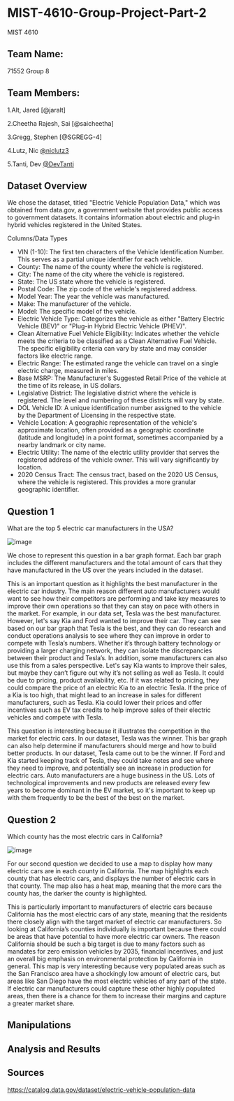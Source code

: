 # MIST-4610-Group-Project-Part-2
MIST 4610

## Team Name: 
71552 Group 8

## Team Members:
1.Alt, Jared [@jaralt]

2.Cheetha Rajesh, Sai [@saicheetha]

3.Gregg, Stephen [@SGREGG-4]

4.Lutz, Nic [@niclutz3](https://github.com/niclutz3/MIST-4610-Group-Project-Part-2)

5.Tanti, Dev [@DevTanti](https://github.com/DevTanti/MIST-4610-Group-Project-Part-2/tree/main)

## Dataset Overview

We chose the dataset, titled "Electric Vehicle Population Data," which was obtained from data.gov,
a government website that provides public access to government datasets. It contains information
about electric and plug-in hybrid vehicles registered in the United States. 

Columns/Data Types
- VIN (1-10): The first ten characters of the Vehicle Identification Number. This
serves as a partial unique identifier for each vehicle.
- County: The name of the county where the vehicle is registered.
- City: The name of the city where the vehicle is registered.
- State: The US state where the vehicle is registered.
- Postal Code: The zip code of the vehicle's registered address.
- Model Year: The year the vehicle was manufactured.
- Make: The manufacturer of the vehicle.
- Model: The specific model of the vehicle.
- Electric Vehicle Type: Categorizes the vehicle as either "Battery Electric Vehicle
(BEV)" or "Plug-in Hybrid Electric Vehicle (PHEV)".
- Clean Alternative Fuel Vehicle Eligibility: Indicates whether the vehicle
meets the criteria to be classified as a Clean Alternative Fuel Vehicle. The specific
eligibility criteria can vary by state and may consider factors like electric range. 
- Electric Range: The estimated range the vehicle can travel on a single
electric charge, measured in miles. 
- Base MSRP: The Manufacturer's Suggested Retail Price of the vehicle at the
time of its release, in US dollars.
- Legislative District: The legislative district where the vehicle is registered.
The level and numbering of these districts will vary by state.
- DOL Vehicle ID: A unique identification number assigned to the vehicle by the
Department of Licensing in the respective state.
- Vehicle Location: A geographic representation of the vehicle's approximate location,
often provided as a geographic coordinate (latitude and longitude) in a point format,
sometimes accompanied by a nearby landmark or city name.
- Electric Utility: The name of the electric utility provider that serves the registered
address of the vehicle owner. This will vary significantly by location.
- 2020 Census Tract: The census tract, based on the 2020 US Census, where
the vehicle is registered. This provides a more granular geographic identifier.

## Question 1
What are the top 5 electric car manufacturers in the USA?

![image](https://github.com/user-attachments/assets/62e2e37f-367d-41a1-ba5c-ba4178ba7abb)

We chose to represent this question in a bar graph format. Each bar graph includes the different manufacturers and the total amount of cars that they have manufactured in the US over the years included in the dataset.

This is an important question as it highlights the best manufacturer in the electric car industry. The main reason different auto manufacturers would want to see how their competitors are performing and take key measures to improve their own operations so that they can stay on pace with others in the market. For example, in our data set, Tesla was the best manufacturer. However, let's say Kia and Ford wanted to improve their car. They can see based on our bar graph that Tesla is the best, and they can do research and conduct operations analysis to see where they can improve in order to compete with Tesla’s numbers. Whether it’s through battery technology or providing a larger charging network, they can isolate the discrepancies between their product and Tesla’s. In addition, some manufacturers can also use this from a sales perspective. Let's say Kia wants to improve their sales, but maybe they can’t figure out why it’s not selling as well as Tesla. It could be due to pricing, product availability, etc. If it was related to pricing, they could compare the price of an electric Kia to an electric Tesla. If the price of a Kia is too high, that might lead to an increase in sales for different manufacturers, such as Tesla. Kia could lower their prices and offer incentives such as EV tax credits to help improve sales of their electric vehicles and compete with Tesla.  

This question is interesting because it illustrates the competition in the market for electric cars. In our dataset, Tesla was the winner. This bar graph can also help determine if manufacturers should merge and how to build better products. In our dataset, Tesla came out to be the winner. If Ford and Kia started keeping track of Tesla, they could take notes and see where they need to improve, and potentially see an increase in production for electric cars. Auto manufacturers are a huge business in the US. Lots of technological improvements and new products are released every few years to become dominant in the EV market, so it's important to keep up with them frequently to be the best of the best on the market.   

## Question 2
Which county has the most electric cars in California?

![image](https://github.com/user-attachments/assets/281156ef-797c-4d3c-af5a-d2f375775bbc)

For our second question we decided to use a map to display how many electric cars are in each county in California. The map highlights each county that has electric cars, and displays the number of electric cars in that county. The map also has a heat map, meaning that the more cars the county has, the darker the county is highlighted. 

This is particularly important to manufacturers of electric cars because California has the most electric cars of any state, meaning that the residents there closely align with the target market of electric car manufacturers. So looking at California’s counties individually is important because there could be areas that have potential to have more electric car owners. The reason California should be such a big target is due to many factors such as mandates for zero emission vehicles by 2035, financial incentives, and just an overall big emphasis on environmental protection by California in general. This map is very interesting because very populated areas such as the San Francisco area have a shockingly low amount of electric cars, but areas like San Diego have the most electric vehicles of any part of the state. If electric car manufacturers could capture these other highly populated areas, then there is a chance for them to increase their margins and capture a greater market share.

## Manipulations

## Analysis and Results

## Sources

https://catalog.data.gov/dataset/electric-vehicle-population-data

